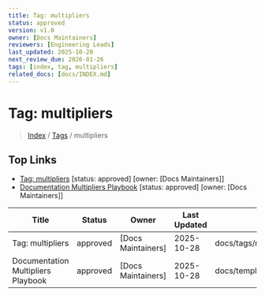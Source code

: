 ```yaml
---
title: Tag: multipliers
status: approved
version: v1.0
owner: [Docs Maintainers]
reviewers: [Engineering Leads]
last_updated: 2025-10-28
next_review_due: 2026-01-26
tags: [index, tag, multipliers]
related_docs: [docs/INDEX.md]
---
```


# Tag: multipliers

> [Index](../INDEX.md) / [Tags](../tags/index.md) / multipliers

## Top Links
- [Tag: multipliers](../tags/multipliers.md) [status: approved] [owner: [Docs Maintainers]]
- [Documentation Multipliers Playbook](../templates/Docs_Multipliers_Playbook.md) [status: approved] [owner: [Docs Maintainers]]

| Title | Status | Owner | Last Updated | Path |
| --- | --- | --- | --- | --- |
| Tag: multipliers | approved | [Docs Maintainers] | 2025-10-28 | docs/tags/multipliers.md |
| Documentation Multipliers Playbook | approved | [Docs Maintainers] | 2025-10-28 | docs/templates/Docs_Multipliers_Playbook.md |
